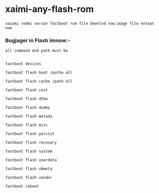 # xaimi-any-flash-rom

``` xaiomi redmi verson fastboot rom file Downlod now ```
``` image file exteat now ```
### Bugjager in Flash imnow:-
    
    all command end path must be
    
    
    fastboot devices

    fastboot flash boot /pathe all 

    fastboot flash cache /path all

    fastboot flash cust

    fastboot flash dtbo

    fastboot flash dummy

    fastboot flash metada

    fastboot flash misc

    fastboot flash persist

    fastboot flash recovery

    fastboot flash system

    fastboot flash userdata

    fastboot flash vbmeta

    fastboot flash vendor

    fastboot reboot

